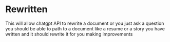 # Rewritten
This will allow chatgpt API to rewrite a document or you just ask a question 
you should be able to path to a document like a resume or a story you have written
and it should rewrite it for you making improvements 
